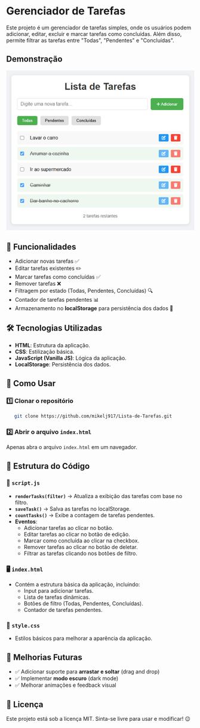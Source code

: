 # Gerenciador de Tarefas

Este projeto é um gerenciador de tarefas simples, onde os usuários podem adicionar, editar, excluir e marcar tarefas como concluídas. Além disso, permite filtrar as tarefas entre "Todas", "Pendentes" e "Concluídas".

## Demonstração

![Imagem da Lista de Tarefas](./src/img/image.png)

## 🚀 Funcionalidades

- Adicionar novas tarefas ✅
- Editar tarefas existentes ✏️
- Marcar tarefas como concluídas ✅
- Remover tarefas ❌
- Filtragem por estado (Todas, Pendentes, Concluídas) 🔍
- Contador de tarefas pendentes 📊
- Armazenamento no **localStorage** para persistência dos dados 💾

## 🛠️ Tecnologias Utilizadas

- **HTML**: Estrutura da aplicação.
- **CSS**: Estilização básica.
- **JavaScript (Vanilla JS)**: Lógica da aplicação.
- **LocalStorage**: Persistência dos dados.

## 📌 Como Usar

### 1️⃣ Clonar o repositório
```bash
   git clone https://github.com/mikelj917/Lista-de-Tarefas.git
```

### 2️⃣ Abrir o arquivo `index.html`
Apenas abra o arquivo `index.html` em um navegador.

## 📜 Estrutura do Código

### 📝 `script.js`
- **`renderTasks(filter)`** → Atualiza a exibição das tarefas com base no filtro.
- **`saveTask()`** → Salva as tarefas no localStorage.
- **`countTasks()`** → Exibe a contagem de tarefas pendentes.
- **Eventos**:
  - Adicionar tarefas ao clicar no botão.
  - Editar tarefas ao clicar no botão de edição.
  - Marcar como concluída ao clicar na checkbox.
  - Remover tarefas ao clicar no botão de deletar.
  - Filtrar as tarefas clicando nos botões de filtro.

### 🖥️ `index.html`
- Contém a estrutura básica da aplicação, incluindo:
  - Input para adicionar tarefas.
  - Lista de tarefas dinâmicas.
  - Botões de filtro (Todas, Pendentes, Concluídas).
  - Contador de tarefas pendentes.

### 🎨 `style.css`
- Estilos básicos para melhorar a aparência da aplicação.

## 🎯 Melhorias Futuras

- ✅ Adicionar suporte para **arrastar e soltar** (drag and drop)
- ✅ Implementar **modo escuro** (dark mode)
- ✅ Melhorar animações e feedback visual

## 📜 Licença
Este projeto está sob a licença MIT. Sinta-se livre para usar e modificar! 😉

